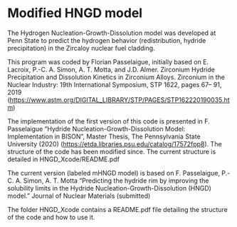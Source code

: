 # Modified HNGD model

The Hydrogen Nucleation-Growth-Dissolution model was developed at Penn State to predict the hydrogen 
behavior (redistribution, hydride precipitation) in the Zircaloy nuclear fuel cladding. 

This program was coded by Florian Passelaigue, initially based on E.  Lacroix,  P.-C.  A.  Simon,  A.  T.  Motta, and J.D. Almer.  Zirconium Hydride Precipitation and Dissolution Kinetics in Zirconium Alloys. Zirconium in the Nuclear Industry: 19th International Symposium, STP 1622, pages 67– 91, 2019 (https://www.astm.org/DIGITAL_LIBRARY/STP/PAGES/STP162220190035.htm)

The implementation of the first version of this code is presented in F. Passelaigue “Hydride Nucleation-Growth-Dissolution Model: Implementation in BISON”, Master Thesis, The Pennsylvania State University (2020) (https://etda.libraries.psu.edu/catalog/17572fpp8). The structure of the code has been modified since. The current structure is detailed in HNGD_Xcode/README.pdf

The current version (labeled mHNGD model) is based on F. Passelaigue, P.-C. A. Simon, A. T. Motta “Predicting the hydride rim by improving the solubility limits in the Hydride Nucleation-Growth-Dissolution (HNGD) model.” Journal of Nuclear Materials (submitted) 

The folder HNGD_Xcode contains a README.pdf file detailing the structure of the code and how to use it.
